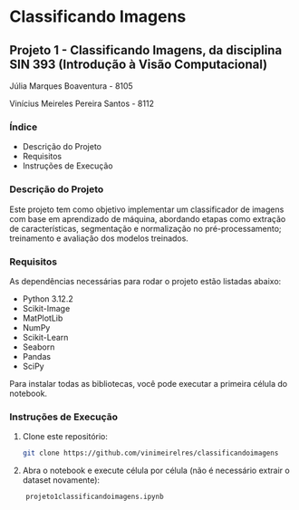 # Classificando Imagens

## Projeto 1 - Classificando Imagens, da disciplina SIN 393 (Introdução à Visão Computacional)
Júlia Marques Boaventura - 8105

Vinícius Meireles Pereira Santos - 8112

### Índice
- Descrição do Projeto
- Requisitos
- Instruções de Execução

### Descrição do Projeto

Este projeto tem como objetivo implementar um classificador de imagens com base em aprendizado de máquina, abordando etapas como extração de características, segmentação e normalização no pré-processamento; treinamento e avaliação dos modelos treinados.

### Requisitos

As dependências necessárias para rodar o projeto estão listadas abaixo:

- Python 3.12.2
- Scikit-Image
- MatPlotLib
- NumPy
- Scikit-Learn
- Seaborn
- Pandas
- SciPy

Para instalar todas as bibliotecas, você pode executar a primeira célula do notebook.

### Instruções de Execução

1. Clone este repositório:
   ```bash
   git clone https://github.com/vinimeirelres/classificandoimagens

2. Abra o notebook e execute célula por célula (não é necessário extrair o dataset novamente):
```
    projeto1classificandoimagens.ipynb

